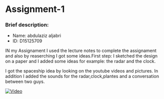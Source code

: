 # Assignment-1
### Brief description:

* Name: abdulaziz aljabri
* ID: D15125709

IN my Assignament I used the lecture notes to complete the assignament and also by reaserching I got some ideas.First step: I sketched the design on a paper and I added some ideas for example: the radar and the clock.

 I got the spaceship idea by looking on the youtube videos and pictures. In addition I added the sounds for the radar,clock,plantes and a conversation between two guys.
 
 [![Video](https://user-images.githubusercontent.com/34353485/33881084-9f1f395a-df2b-11e7-8502-c095a0b387f1.png)](https://www.youtube.com/watch?v=ltMKeusqHxQ)
